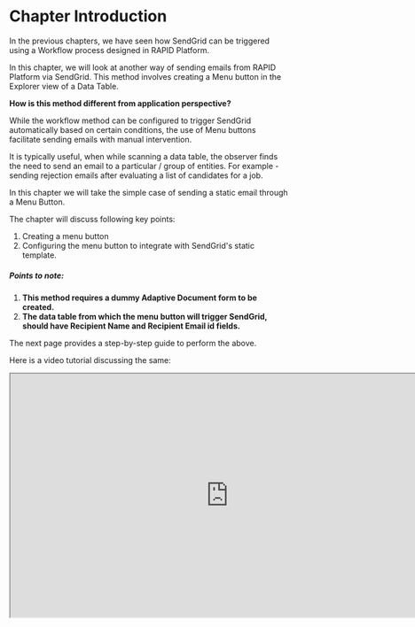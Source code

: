 # Chapter Introduction

In the previous chapters, we have seen how SendGrid can be triggered using a Workflow process designed in RAPID Platform.

In this chapter, we will look at another way of sending emails from RAPID Platform via SendGrid. This method involves creating a Menu button in the Explorer view of a Data Table.

**How is this method different from application perspective?**

While the workflow method can be configured to trigger SendGrid automatically based on certain conditions, the use of Menu buttons facilitate sending emails with manual intervention.

It is typically useful, when while scanning a data table, the observer finds the need to send an email to a particular / group of entities. For example - sending rejection emails after evaluating a list of candidates for a job.

In this chapter we will take the simple case of sending a static email through a Menu Button.

The chapter will discuss following key points:

1. Creating a menu button
2. Configuring the menu button to integrate with SendGrid's static template.

##### Points to note:

1. **This method requires a dummy Adaptive Document form to be created.**
2. **The data table from which the menu button will trigger SendGrid, should have Recipient Name and Recipient Email id fields.**

The next page provides a step-by-step guide to perform the above.

Here is a video tutorial discussing the same:

<iframe allowfullscreen="allowfullscreen" height="440" src="https://www.youtube.com/embed/Etb3JRu2FE4" width="785"></iframe>